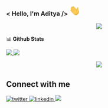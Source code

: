 <h3> < Hello, I'm Aditya /> <img src="https://raw.githubusercontent.com/ABSphreak/ABSphreak/master/gifs/Hi.gif" width="30px"> </h3> 

<p align = 'center'> <img src= 'https://capsule-render.vercel.app/api?type=rect&color=gradient&height=2.5'/></p>

📊 **Github Stats**
<p>
<a href="https://github.com/adityash1">
  <img height="150em" src="https://github-readme-stats.vercel.app/api?username=adityash1&show_icons=true&include_all_commits=true&theme=aura&count_private=true">
</a>
<a href="https://github.com/adityash1">
  <img height="150em" src="https://github-readme-stats.vercel.app/api/top-langs/?username=adityash1&layout=compact&langs_count=6&theme=aura&hide=html" />
</a>
</p>

<p align = 'center'> <img src= 'https://capsule-render.vercel.app/api?type=rect&color=gradient&height=2.5'/></p>

## Connect with me  
  
<a href="https://twitter.com/adityash_twt" target="_blank">
<img src=https://img.shields.io/badge/twitter-%2300acee.svg?&style=for-the-badge&logo=twitter&logoColor=white alt=twitter style="margin-bottom: 5px;" />
</a>
<a href="https://www.linkedin.com/in/aditya-sharma-8b98701b4/" target="_blank">
<img src=https://img.shields.io/badge/linkedin-%231E77B5.svg?&style=for-the-badge&logo=linkedin&logoColor=white alt=linkedin style="margin-bottom: 5px;" />
</a> 
<a href = "mailto:aditya167411@gmail.com" target = "_blank">
<img src="https://img.shields.io/badge/gmail-D14836?&style=for-the-badge&logo=gmail&logoColor=white" />
</a>
</div> 
